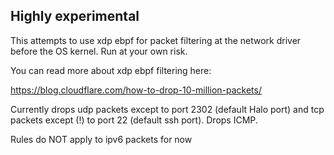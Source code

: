 ## Highly experimental 


This attempts to use xdp ebpf for packet filtering at the network driver before the OS kernel. Run at your own risk.



You can read more about xdp ebpf filtering here:



https://blog.cloudflare.com/how-to-drop-10-million-packets/



Currently drops udp packets except to port 2302 (default Halo port)
and tcp packets except (!) to port 22 (default ssh port).
Drops ICMP.



Rules do NOT apply to ipv6 packets for now
